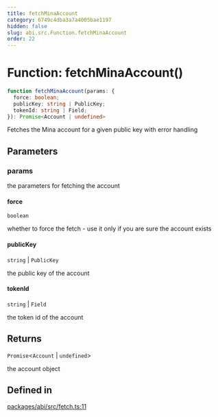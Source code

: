 ```yaml
---
title: fetchMinaAccount
category: 6749c4dba3a7a4005bae1197
hidden: false
slug: abi.src.Function.fetchMinaAccount
order: 22
---
```


# Function: fetchMinaAccount()

```ts
function fetchMinaAccount(params: {
  force: boolean;
  publicKey: string | PublicKey;
  tokenId: string | Field;
}): Promise<Account | undefined>
```

Fetches the Mina account for a given public key with error handling

## Parameters

### params

the parameters for fetching the account

#### force

`boolean`

whether to force the fetch - use it only if you are sure the account exists

#### publicKey

`string` \| `PublicKey`

the public key of the account

#### tokenId

`string` \| `Field`

the token id of the account

## Returns

`Promise`\<`Account` \| `undefined`\>

the account object

## Defined in

[packages/abi/src/fetch.ts:11](https://github.com/zkcloudworker/minatokens-lib/blob/main/packages/abi/src/fetch.ts#L11)
